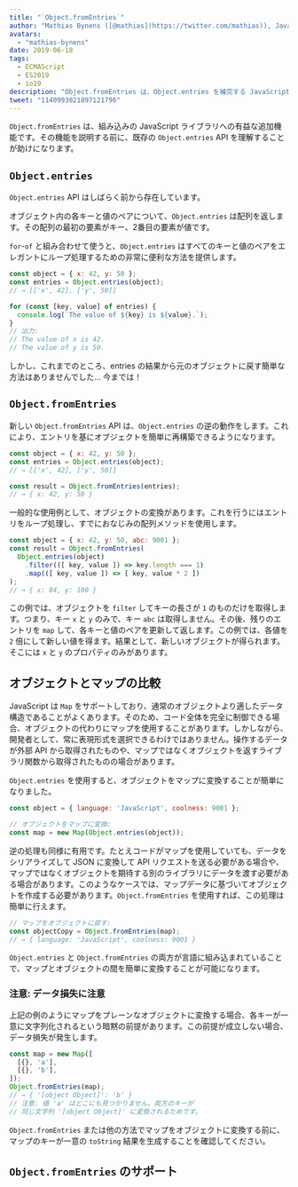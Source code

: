 ```yaml
---
title: "`Object.fromEntries`"
author: "Mathias Bynens ([@mathias](https://twitter.com/mathias)), JavaScript ウィスパラー"
avatars: 
  - "mathias-bynens"
date: 2019-06-18
tags: 
  - ECMAScript
  - ES2019
  - io19
description: "Object.fromEntries は、Object.entries を補完する JavaScript ライブラリへの有益な追加機能です。"
tweet: "1140993821897121796"
---
```

`Object.fromEntries` は、組み込みの JavaScript ライブラリへの有益な追加機能です。その機能を説明する前に、既存の `Object.entries` API を理解することが助けになります。

## `Object.entries`

`Object.entries` API はしばらく前から存在しています。

<feature-support chrome="54"
                 firefox="47"
                 safari="10.1"
                 nodejs="7"
                 babel="yes https://github.com/zloirock/core-js#ecmascript-object"></feature-support>

オブジェクト内の各キーと値のペアについて、`Object.entries` は配列を返します。その配列の最初の要素がキー、2番目の要素が値です。

`for`-`of` と組み合わせて使うと、`Object.entries` はすべてのキーと値のペアをエレガントにループ処理するための非常に便利な方法を提供します。

```js
const object = { x: 42, y: 50 };
const entries = Object.entries(object);
// → [['x', 42], ['y', 50]]

for (const [key, value] of entries) {
  console.log(`The value of ${key} is ${value}.`);
}
// 出力:
// The value of x is 42.
// The value of y is 50.
```

しかし、これまでのところ、entries の結果から元のオブジェクトに戻す簡単な方法はありませんでした… 今までは！

## `Object.fromEntries`

新しい `Object.fromEntries` API は、`Object.entries` の逆の動作をします。これにより、エントリを基にオブジェクトを簡単に再構築できるようになります。

```js
const object = { x: 42, y: 50 };
const entries = Object.entries(object);
// → [['x', 42], ['y', 50]]

const result = Object.fromEntries(entries);
// → { x: 42, y: 50 }
```

一般的な使用例として、オブジェクトの変換があります。これを行うにはエントリをループ処理し、すでにおなじみの配列メソッドを使用します。

```js
const object = { x: 42, y: 50, abc: 9001 };
const result = Object.fromEntries(
  Object.entries(object)
    .filter(([ key, value ]) => key.length === 1)
    .map(([ key, value ]) => [ key, value * 2 ])
);
// → { x: 84, y: 100 }
```

この例では、オブジェクトを `filter` してキーの長さが `1` のものだけを取得します。つまり、キー `x` と `y` のみで、キー `abc` は取得しません。その後、残りのエントリを `map` して、各キーと値のペアを更新して返します。この例では、各値を `2` 倍にして新しい値を得ます。結果として、新しいオブジェクトが得られます。そこには `x` と `y` のプロパティのみがあります。

<!--truncate-->
## オブジェクトとマップの比較

JavaScript は `Map` をサポートしており、通常のオブジェクトより適したデータ構造であることがよくあります。そのため、コード全体を完全に制御できる場合、オブジェクトの代わりにマップを使用することがあります。しかしながら、開発者として、常に表現形式を選択できるわけではありません。操作するデータが外部 API から取得されたものや、マップではなくオブジェクトを返すライブラリ関数から取得されたものの場合があります。

`Object.entries` を使用すると、オブジェクトをマップに変換することが簡単になりました。

```js
const object = { language: 'JavaScript', coolness: 9001 };

// オブジェクトをマップに変換:
const map = new Map(Object.entries(object));
```

逆の処理も同様に有用です。たとえコードがマップを使用していても、データをシリアライズして JSON に変換して API リクエストを送る必要がある場合や、マップではなくオブジェクトを期待する別のライブラリにデータを渡す必要がある場合があります。このようなケースでは、マップデータに基づいてオブジェクトを作成する必要があります。`Object.fromEntries` を使用すれば、この処理は簡単に行えます。

```js
// マップをオブジェクトに戻す:
const objectCopy = Object.fromEntries(map);
// → { language: 'JavaScript', coolness: 9001 }
```

`Object.entries` と `Object.fromEntries` の両方が言語に組み込まれていることで、マップとオブジェクトの間を簡単に変換することが可能になります。

### 注意: データ損失に注意

上記の例のようにマップをプレーンなオブジェクトに変換する場合、各キーが一意に文字列化されるという暗黙の前提があります。この前提が成立しない場合、データ損失が発生します。

```js
const map = new Map([
  [{}, 'a'],
  [{}, 'b'],
]);
Object.fromEntries(map);
// → { '[object Object]': 'b' }
// 注意: 値 'a' はどこにも見つかりません。両方のキーが
// 同じ文字列 '[object Object]' に変換されるためです。
```

`Object.fromEntries` または他の方法でマップをオブジェクトに変換する前に、マップのキーが一意の `toString` 結果を生成することを確認してください。

## `Object.fromEntries` のサポート

<feature-support chrome="73 /blog/v8-release-73#object.fromentries"
                 firefox="63"
                 safari="12.1"
                 nodejs="12 https://twitter.com/mathias/status/1120700101637353473"
                 babel="yes https://github.com/zloirock/core-js#ecmascript-object"></feature-support>
